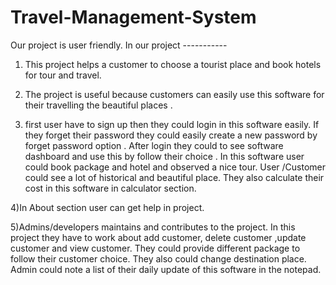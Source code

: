 # Travel-Management-System
Our project is user friendly. In our project -----------
1) This project helps a customer to choose a tourist place and book hotels for tour and travel.

2) The project is useful because customers can easily  use this software for their travelling the beautiful places .

3) first user have to sign up then they could login in this software easily. If they forget their password they could easily create a new password by forget password option . After login they could to see software dashboard and use this  by follow their choice . In this software user could book package and hotel  and observed a nice  tour. User /Customer  could see a lot of historical and beautiful place. They also calculate their cost in this software in calculator section.

4)In  About section user can get help in project.

5)Admins/developers maintains and contributes to the project.
In this project they have to work about add customer, delete customer ,update customer and view customer.
They could provide different package to follow their customer choice. They also could change destination place. Admin could note a list of their daily update of this software in the notepad.
